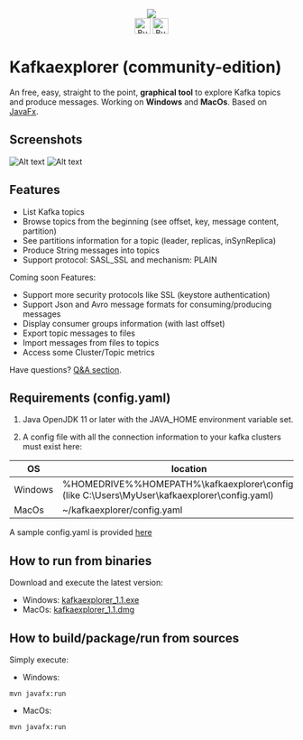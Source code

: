 
<p align="center">
<img src="img/ke-logo-font-15.png" >
<br />
<a href='https://ko-fi.com/B0B132J1L' target='_blank'><img height="28px" style='border:0px;height:28px;' src='https://cdn.ko-fi.com/cdn/kofi3.png?v=2' border='0' alt='Buy Me a Coffee at ko-fi.com' /></a>
<img style='border:0px;height:28px;' src='https://github.com/stephaneuh/kafkaexplorer/workflows/Maven%20Build/badge.svg?branch=develop' border='0' alt='Buy Me a Coffee at ko-fi.com' />
</p>


# Kafkaexplorer (community-edition) 

An free, easy, straight to the point, **graphical tool** to explore Kafka topics and produce messages.
Working on **Windows** and **MacOs**. Based on [JavaFx](https://en.wikipedia.org/wiki/JavaFX).

## Screenshots 

![Alt text](img/kt_01.png "Main") ![Alt text](img/browser.PNG "Browser")

## Features

- List Kafka topics
- Browse topics from the beginning (see offset, key, message content, partition)
- See partitions information for a topic (leader, replicas, inSynReplica)
- Produce String messages into topics
- Support protocol: SASL_SSL and mechanism: PLAIN

Coming soon Features:
- Support more security protocols like SSL (keystore authentication)
- Support Json and Avro message formats for consuming/producing messages
- Display consumer groups information (with last offset)
- Export topic messages to files
- Import messages from files to topics
- Access some Cluster/Topic metrics

Have questions? [Q&A section](https://github.com/stephaneuh/kafkaexplorer/discussions/categories/q-a).

## Requirements (config.yaml)

1. Java OpenJDK 11 or later with the JAVA_HOME environment variable set.

2. A config file with all the connection information to your kafka clusters must exist here:

| OS  | location  |
| --- | --- |
|Windows|%HOMEDRIVE%%HOMEPATH%\kafkaexplorer\config.yaml <br>(like C:\Users\MyUser\kafkaexplorer\config.yaml)| 
|MacOs|~/kafkaexplorer/config.yaml|

A sample config.yaml is provided [here](/config/config.yaml)

## How to run from binaries

Download and execute the latest version:

- Windows: [kafkaexplorer_1.1.exe](/releases/kafkaexplorer_1.1.exe)
- MacOs: [kafkaexplorer_1.1.dmg](/releases/kafkaexplorer_1.1.dmg)

## How to build/package/run from sources

Simply execute:
- Windows:
```
mvn javafx:run
```
- MacOs:
```
mvn javafx:run
```